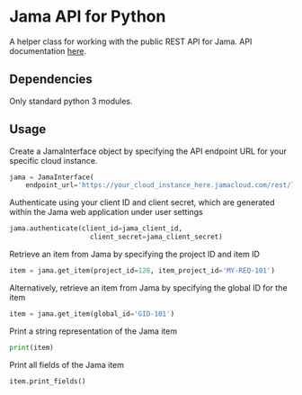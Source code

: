 # Jama API for Python

A helper class for working with the public REST API for Jama. API documentation [here](https://dev.jamasoftware.com/api/).

## Dependencies

Only standard python 3 modules.

## Usage

Create a JamaInterface object by specifying the API endpoint URL for your specific cloud instance.

```python
jama = JamaInterface(
    endpoint_url='https://your_cloud_instance_here.jamacloud.com/rest/latest')
```

Authenticate using your client ID and client secret, which are generated within the Jama web application under user settings

```python
jama.authenticate(client_id=jama_client_id,
                    client_secret=jama_client_secret)
```

Retrieve an item from Jama by specifying the project ID and item ID

```python
item = jama.get_item(project_id=128, item_project_id='MY-REQ-101')
```

Alternatively, retrieve an item from Jama by specifying the global ID for the item

```python
item = jama.get_item(global_id='GID-101')
```

Print a string representation of the Jama item

```python
print(item)
```

Print all fields of the Jama item

```python
item.print_fields()
```
